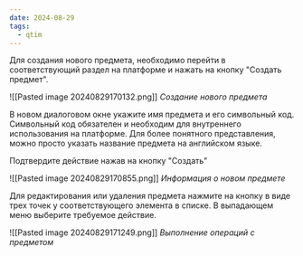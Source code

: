 ```yaml
---
date: 2024-08-29
tags:
  - qtim
---
```

Для создания нового предмета, необходимо перейти в соответствующий раздел на платформе и нажать на кнопку "Создать предмет".

![[Pasted image 20240829170132.png]]
*Создание нового предмета*

В новом диалоговом окне укажите имя предмета и его символьный код. Символьный код обязателен и необходим для внутреннего использования на платформе. Для более понятного представления, можно просто указать название предмета на английском языке.

Подтвердите действие нажав на кнопку "Создать"

![[Pasted image 20240829170855.png]]
*Информация о новом предмете*

Для редактирования или удаления предмета нажмите на кнопку в виде трех точек у соответствующего элемента в списке. В выпадающем меню выберите требуемое действие.

![[Pasted image 20240829171249.png]]
*Выполнение операций с предметом*
